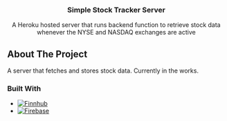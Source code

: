 
<a id="readme-top"></a>

<br />
<div align="center">
  <h3 align="center">Simple Stock Tracker Server</h3>

  <p align="center">
    A Heroku hosted server that runs backend function to retrieve stock data whenever the NYSE and NASDAQ exchanges are active
    <br />
  </p>
</div>


## About The Project

A server that fetches and stores stock data. Currently in the works.

### Built With


- [![Finnhub][Finnhub-icon]][Finnhub-url]
- [![Firebase][Firebase-icon]][Firebase-url]


[product-screenshot]: public/Screenshot1.png
[Finnhub-icon]: https://img.shields.io/badge/Finnhub-1DB954?style=for-the-badge
[Finnhub-url]: https://finnhub.io/
[Firebase-icon]: https://img.shields.io/badge/firebase-rgb(255%2C%20196%2C%200)?style=for-the-badge&logo=firebase&logoColor=%23DD2C00
[Firebase-url]: https://firebase.google.com/
